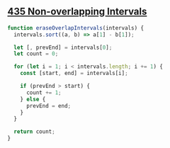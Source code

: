 ## [435 Non-overlapping Intervals](https://leetcode.com/problems/non-overlapping-intervals/description/)

<!-- notecardId: 1746560236469 -->

```js
function eraseOverlapIntervals(intervals) {
  intervals.sort((a, b) => a[1] - b[1]);

  let [, prevEnd] = intervals[0];
  let count = 0;

  for (let i = 1; i < intervals.length; i += 1) {
    const [start, end] = intervals[i];

    if (prevEnd > start) {
      count += 1;
    } else {
      prevEnd = end;
    }
  }

  return count;
}
```
